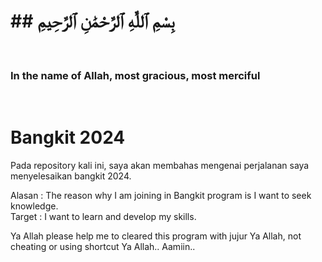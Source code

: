 <h1>##  بِسْمِ ٱللَّٰهِ ٱلرَّحْمَٰنِ ٱلرَّحِيمِ </h1><br>

### In the name of Allah, most gracious, most merciful
<br>

# Bangkit 2024 <br>
Pada repository kali ini, saya akan membahas mengenai perjalanan saya menyelesaikan bangkit 2024.

Alasan : The reason why I am joining in Bangkit program is I want to seek knowledge.<br>
Target : I want to learn and develop my skills.<br>

Ya Allah please help me to cleared this program with jujur Ya Allah, not cheating or using shortcut Ya Allah.. Aamiin..
